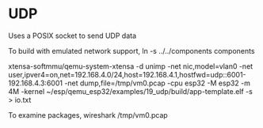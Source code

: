 #  UDP 

Uses a POSIX socket to send UDP data

To build with emulated network support,
    ln -s ../../components components

   xtensa-softmmu/qemu-system-xtensa -d unimp -net nic,model=vlan0 -net user,ipver4=on,net=192.168.4.0/24,host=192.168.4.1,hostfwd=udp::6001-192.168.4.3:6001 -net dump,file=/tmp/vm0.pcap  -cpu esp32 -M esp32 -m 4M  -kernel ~/esp/qemu_esp32/examples/19_udp/build/app-template.elf  -s    > io.txt

To examine packages,
    wireshark /tmp/vm0.pcap

